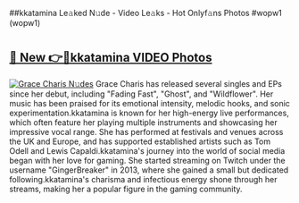 ##kkatamina Le𝚊ked N𝚞de - Video Le𝚊ks - Hot Onlyf𝚊ns Photos #wopw1 (wopw1)

# <h2><a href="https://mediaupload.pro?title=kkatamina&ref=9FEB">🔗 New 👉🔴kkatamina VIDEO Photos</a></h2>

[![Grace Charis N𝚞des](https://i.imgur.com/rIISA9y.gif)](https://mediaupload.pro?title=kkatamina&ref=9FEB)
Grace Charis has released several singles and EPs since her debut, including "Fading Fast", "Ghost", and "Wildflower". Her music has been praised for its emotional intensity, melodic hooks, and sonic experimentation.kkatamina is known for her high-energy live performances, which often feature her playing multiple instruments and showcasing her impressive vocal range. She has performed at festivals and venues across the UK and Europe, and has supported established artists such as Tom Odell and Lewis Capaldi.kkatamina's journey into the world of social media began with her love for gaming. She started streaming on Twitch under the username "GingerBreaker" in 2013, where she gained a small but dedicated following.kkatamina's charisma and infectious energy shone through her streams, making her a popular figure in the gaming community.